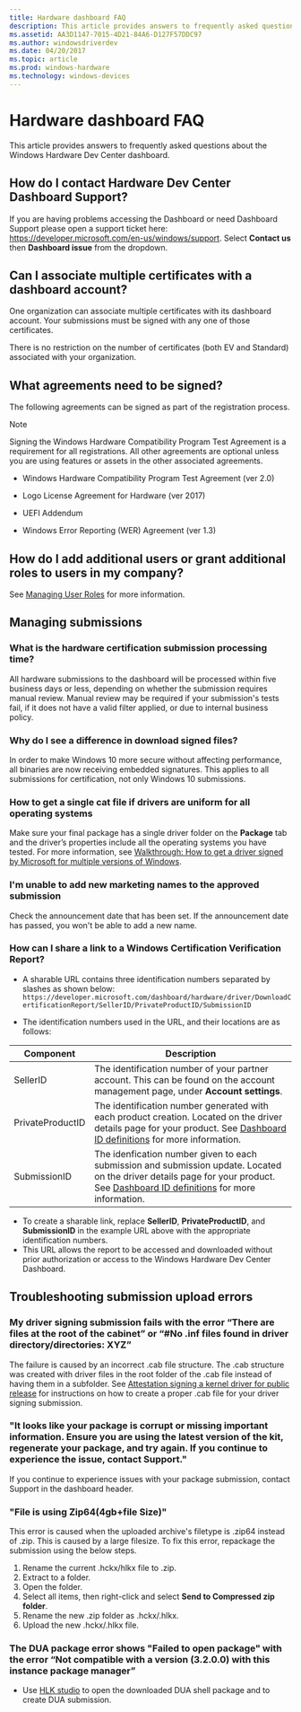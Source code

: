 ```yaml
---
title: Hardware dashboard FAQ
description: This article provides answers to frequently asked questions about the Windows Hardware Dev Center dashboard.
ms.assetid: AA3D1147-7015-4D21-84A6-D127F57DDC97
ms.author: windowsdriverdev
ms.date: 04/20/2017
ms.topic: article
ms.prod: windows-hardware
ms.technology: windows-devices
---
```


# Hardware dashboard FAQ


This article provides answers to frequently asked questions about the Windows Hardware Dev Center dashboard.

## <span id="How_do_I_contact_Hardware_Dev_Center_Dashboard_Support_"></span><span id="how_do_i_contact_hardware_dev_center_dashboard_support_"></span><span id="HOW_DO_I_CONTACT_HARDWARE_DEV_CENTER_DASHBOARD_SUPPORT_"></span>How do I contact Hardware Dev Center Dashboard Support?

If you are having problems accessing the Dashboard or need Dashboard Support please open a support ticket here: https://developer.microsoft.com/en-us/windows/support.  Select **Contact us** then **Dashboard issue** from the dropdown.


## <span id="Can_I_associate_multiple_certificates_with_a_dashboard_account_"></span><span id="can_i_associate_multiple_certificates_with_a_dashboard_account_"></span><span id="CAN_I_ASSOCIATE_MULTIPLE_CERTIFICATES_WITH_A_DASHBOARD_ACCOUNT_"></span>Can I associate multiple certificates with a dashboard account?


One organization can associate multiple certificates with its dashboard account. Your submissions must be signed with any one of those certificates.

There is no restriction on the number of certificates (both EV and Standard) associated with your organization.

## <span id="What_agreements_need_to_be_signed_"></span><span id="what_agreements_need_to_be_signed_"></span><span id="WHAT_AGREEMENTS_NEED_TO_BE_SIGNED_"></span>What agreements need to be signed?


The following agreements can be signed as part of the registration process.

> [!NOTE]
> Signing the Windows Hardware Compatibility Program Test Agreement is a requirement for all registrations. All other agreements are optional unless you are using features or assets in the other associated agreements. 

-   Windows Hardware Compatibility Program Test Agreement (ver 2.0)

-   Logo License Agreement for Hardware (ver 2017)

-   UEFI Addendum

-   Windows Error Reporting (WER) Agreement (ver 1.3)

## <span id="How_do_I_add_additional_users_or_grant_additional_roles_to_users_in_my_company_"></span><span id="how_do_i_add_additional_users_or_grant_additional_roles_to_users_in_my_company_"></span><span id="HOW_DO_I_ADD_ADDITIONAL_USERS_OR_GRANT_ADDITIONAL_ROLES_TO_USERS_IN_MY_COMPANY_"></span>How do I add additional users or grant additional roles to users in my company?


See [Managing User Roles](managing-user-roles.md) for more information.

## <span id="Managing_submissions"></span><span id="managing_submissions"></span><span id="MANAGING_SUBMISSIONS"></span>Managing submissions


### <span id="What__is_the_hardware_certification_submission_processing_time_"></span><span id="what__is_the_hardware_certification_submission_processing_time_"></span><span id="WHAT__IS_THE_HARDWARE_CERTIFICATION_SUBMISSION_PROCESSING_TIME_"></span>What is the hardware certification submission processing time?

All hardware submissions to the dashboard will be processed within five business days or less, depending on whether the submission requires manual review. Manual review may be required if your submission's tests fail, if it does not have a valid filter applied, or due to internal business policy.

### <span id="Why_do_I_see_a_difference_in_download_signed_files_"></span><span id="why_do_i_see_a_difference_in_download_signed_files_"></span><span id="WHY_DO_I_SEE_A_DIFFERENCE_IN_DOWNLOAD_SIGNED_FILES_"></span>Why do I see a difference in download signed files?

In order to make Windows 10 more secure without affecting performance, all binaries are now receiving embedded signatures. This applies to all submissions for certification, not only Windows 10 submissions.

### <span id="How_to_get_a_single_cat_file_if_drivers_are_uniform_for_all_operating_systems"></span><span id="how_to_get_a_single_cat_file_if_drivers_are_uniform_for_all_operating_systems"></span><span id="HOW_TO_GET_A_SINGLE_CAT_FILE_IF_DRIVERS_ARE_UNIFORM_FOR_ALL_OPERATING_SYSTEMS"></span>How to get a single cat file if drivers are uniform for all operating systems

Make sure your final package has a single driver folder on the **Package** tab and the driver’s properties include all the operating systems you have tested. For more information, see [Walkthrough: How to get a driver signed by Microsoft for multiple versions of Windows](get-drivers-signed-by-microsoft-for-multiple-windows-versions.md).

### <span id="I_m_unable_to_add_new_marketing_names_to_the_approved_submission"></span><span id="i_m_unable_to_add_new_marketing_names_to_the_approved_submission"></span><span id="I_M_UNABLE_TO_ADD_NEW_MARKETING_NAMES_TO_THE_APPROVED_SUBMISSION"></span>I'm unable to add new marketing names to the approved submission

Check the announcement date that has been set. If the announcement date has passed, you won't be able to add a new name.

### How can I share a link to a Windows Certification Verification Report?
-   A sharable URL contains three identification numbers separated by slashes as shown below: `https://developer.microsoft.com/dashboard/hardware/driver/DownloadCertificationReport/SellerID/PrivateProductID/SubmissionID`

- The identification numbers used in the URL, and their locations are as follows:

| Component | Description |
| ---       | ---         |
|SellerID   | The identification number of your partner account. This can be found on the account management page, under **Account settings**. |
|PrivateProductID | The identification number generated with each product creation. Located on the driver details page for your product. See [Dashboard ID definitions](https://docs.microsoft.com/en-us/windows-hardware/drivers/dashboard/id-definitions) for more information. |
|SubmissionID | The idenfication number given to each submission and submission update. Located on the driver details page for your product. See [Dashboard ID definitions](https://docs.microsoft.com/en-us/windows-hardware/drivers/dashboard/id-definitions) for more information. |

- To create a sharable link, replace **SellerID**, **PrivateProductID**, and **SubmissionID** in the example URL above with the appropriate identification numbers.
- This URL allows the report to be accessed and downloaded without prior authorization or access to the Windows Hardware Dev Center Dashboard.   


## <span id="Troubleshooting_submission_upload_errors"></span><span id="troubleshooting_submission_upload_errors"></span><span id="TROUBLESHOOTING_SUBMISSION_UPLOAD_ERRORS"></span>Troubleshooting submission upload errors


### <span id="My_driver_signing_submission_fails_with_the_error__There_are_files_at_the_root_of_the_cabinet__or___No_.inf_files_found_in_driver_directory_directories__XYZ_"></span><span id="my_driver_signing_submission_fails_with_the_error__there_are_files_at_the_root_of_the_cabinet__or___no_.inf_files_found_in_driver_directory_directories__xyz_"></span><span id="MY_DRIVER_SIGNING_SUBMISSION_FAILS_WITH_THE_ERROR__THERE_ARE_FILES_AT_THE_ROOT_OF_THE_CABINET__OR___NO_.INF_FILES_FOUND_IN_DRIVER_DIRECTORY_DIRECTORIES__XYZ_"></span>My driver signing submission fails with the error “There are files at the root of the cabinet” or “\#No .inf files found in driver directory/directories: XYZ”

The failure is caused by an incorrect .cab file structure. The .cab structure was created with driver files in the root folder of the .cab file instead of having them in a subfolder. See [Attestation signing a kernel driver for public release](attestation-signing-a-kernel-driver-for-public-release.md) for instructions on how to create a proper .cab file for your driver signing submission.

### <span id="_It_looks_like_your_package_is_corrupt_or_missing_important_information._Ensure_you_are_using_the_latest_version_of_the_kit__regenerate_your_package__and_try_again._If_you_continue_to_experience_the_issue__contact_Support._"></span><span id="_it_looks_like_your_package_is_corrupt_or_missing_important_information._ensure_you_are_using_the_latest_version_of_the_kit__regenerate_your_package__and_try_again._if_you_continue_to_experience_the_issue__contact_support._"></span><span id="_IT_LOOKS_LIKE_YOUR_PACKAGE_IS_CORRUPT_OR_MISSING_IMPORTANT_INFORMATION._ENSURE_YOU_ARE_USING_THE_LATEST_VERSION_OF_THE_KIT__REGENERATE_YOUR_PACKAGE__AND_TRY_AGAIN._IF_YOU_CONTINUE_TO_EXPERIENCE_THE_ISSUE__CONTACT_SUPPORT._"></span>"It looks like your package is corrupt or missing important information. Ensure you are using the latest version of the kit, regenerate your package, and try again. If you continue to experience the issue, contact Support."

If you continue to experience issues with your package submission, contact Support in the dashboard header.

### <span id="File_is_using_Zip64_4gb_file_Size_"></span><span id="file_is_using_zip64_4gb_file_size_"></span><span id="FILE_IS_USING_ZIP64_4GB_FILE_SIZE_"></span>"File is using Zip64(4gb+file Size)"

This error is caused when the uploaded archive's filetype is .zip64 instead of .zip. This is caused by a large filesize. To fix this error, repackage the submission using the below steps.

1.  Rename the current .hckx/hlkx file to .zip.
2.  Extract to a folder.
3.  Open the folder.
4.  Select all items, then right-click and select **Send to Compressed zip folder**.
5.  Rename the new .zip folder as .hckx/.hlkx.
6.  Upload the new .hckx/.hlkx file.

### <span id="The_DUA_package_error_shows__Failed_to_open_package__with_the_error__Not_compatible_with_a_version__3.2.0.0__with_this_instance_package_manager_"></span><span id="the_dua_package_error_shows__failed_to_open_package__with_the_error__not_compatible_with_a_version__3.2.0.0__with_this_instance_package_manager_"></span><span id="THE_DUA_PACKAGE_ERROR_SHOWS__FAILED_TO_OPEN_PACKAGE__WITH_THE_ERROR__NOT_COMPATIBLE_WITH_A_VERSION__3.2.0.0__WITH_THIS_INSTANCE_PACKAGE_MANAGER_"></span>The DUA package error shows "Failed to open package" with the error “Not compatible with a version (3.2.0.0) with this instance package manager”

-   Use [HLK studio](https://msdn.microsoft.com/library/windows/hardware/dn939927) to open the downloaded DUA shell package and to create DUA submission.

 

 

